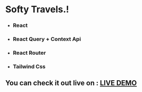<h1>Softy Travels.!</h1>
<ul>
<li><h3>React</h3></li>
<li><h3>React Query + Context Api</h3></li>
<li><h3>React Router</h3></li>
<li><h3>Tailwind Css</h3></li>
</ul>
<h2>You can check it out live on : <a href="https://softy-travels.web.app/Home">LIVE DEMO</a></h2>
